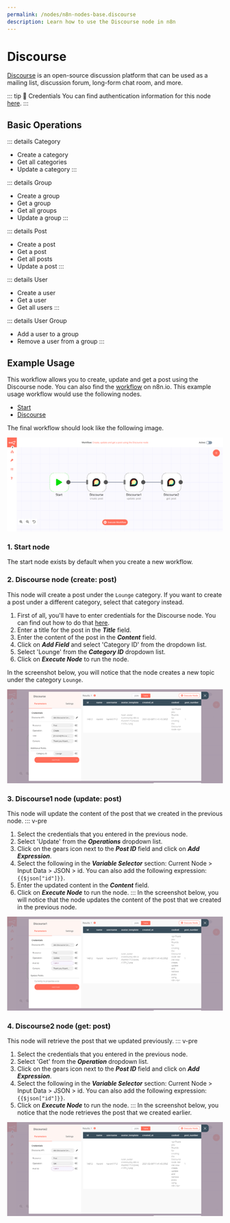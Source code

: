 ```yaml
---
permalink: /nodes/n8n-nodes-base.discourse
description: Learn how to use the Discourse node in n8n
---
```


# Discourse

[Discourse](https://www.discourse.org/) is an open-source discussion platform that can be used as a mailing list, discussion forum, long-form chat room, and more.

::: tip 🔑 Credentials
You can find authentication information for this node [here](../../../credentials/Discourse/README.md).
:::


## Basic Operations

::: details Category
- Create a category
- Get all categories
- Update a category
:::

::: details Group
- Create a group
- Get a group
- Get all groups
- Update a group
:::

::: details Post
- Create a post
- Get a post
- Get all posts
- Update a post
:::

::: details User
- Create a user
- Get a user
- Get all users
:::

::: details User Group
- Add a user to a group
- Remove a user from a group
:::

## Example Usage

This workflow allows you to create, update and get a post using the Discourse node. You can also find the [workflow](https://n8n.io/workflows/930) on n8n.io. This example usage workflow would use the following nodes.
- [Start](../../core-nodes/Start/README.md)
- [Discourse]()

The final workflow should look like the following image.

![A workflow with the Discourse node](./workflow.png)

### 1. Start node

The start node exists by default when you create a new workflow.

### 2. Discourse node (create: post)

This node will create a post under the `Lounge` category. If you want to create a post under a different category, select that category instead.

1. First of all, you'll have to enter credentials for the Discourse node. You can find out how to do that [here](../../../credentials/Discourse/README.md).
2. Enter a title for the post in the ***Title*** field.
3. Enter the content of the post in the ***Content*** field.
4. Click on ***Add Field*** and select 'Category ID' from the dropdown list.
5. Select 'Lounge' from the ***Category ID*** dropdown list.
6. Click on ***Execute Node*** to run the node.

In the screenshot below, you will notice that the node creates a new topic under the category `Lounge`.

![Using the Discourse node to create a topic](./Discourse_node.png)

### 3. Discourse1 node (update: post)

This node will update the content of the post that we created in the previous node.
::: v-pre
1. Select the credentials that you entered in the previous node.
2. Select 'Update' from the ***Operations*** dropdown list.
3. Click on the gears icon next to the ***Post ID*** field and click on ***Add Expression***.
4. Select the following in the ***Variable Selector*** section: Current Node > Input Data > JSON > id. You can also add the following expression: `{{$json["id"]}}`.
5. Enter the updated content in the ***Content*** field.
6. Click on ***Execute Node*** to run the node.
:::
In the screenshot below, you will notice that the node updates the content of the post that we created in the previous node.

![Using the Discourse node to update a post](./Discourse1_node.png)

### 4. Discourse2 node (get: post)

This node will retrieve the post that we updated previously.
::: v-pre
1. Select the credentials that you entered in the previous node.
2. Select 'Get' from the ***Operation*** dropdown list.
3. Click on the gears icon next to the ***Post ID*** field and click on ***Add Expression***.
4. Select the following in the ***Variable Selector*** section: Current Node > Input Data > JSON > id. You can also add the following expression: `{{$json["id"]}}`.
5. Click on ***Execute Node*** to run the node.
:::
In the screenshot below, you notice that the node retrieves the post that we created earlier.

![Using the Discourse node to get a post](./Discourse2_node.png)
